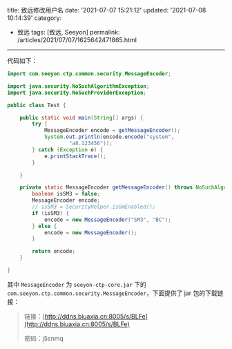 title: 致远修改用户名
date: '2021-07-07 15:21:12'
updated: '2021-07-08 10:14:39'
category:
 - 致远
tags: [致远, Seeyon]
permalink: /articles/2021/07/07/1625642471865.html
---
代码如下：

```java
import com.seeyon.ctp.common.security.MessageEncoder;

import java.security.NoSuchAlgorithmException;
import java.security.NoSuchProviderException;

public class Test {

    public static void main(String[] args) {
        try {
            MessageEncoder encode = getMessageEncoder();
            System.out.println(encode.encode("system",
                    "a8.123456"));
        } catch (Exception e) {
            e.printStackTrace();
        }

    }

    private static MessageEncoder getMessageEncoder() throws NoSuchAlgorithmException, NoSuchProviderException {
        boolean isSM3 = false;
        MessageEncoder encode;
        // isSM3 = SecurityHelper.isGmEnabled();
        if (isSM3) {
            encode = new MessageEncoder("SM3", "BC");
        } else {
            encode = new MessageEncoder();
        }

        return encode;
    }

}
```

其中 `MessageEncoder` 为 `seeyon-ctp-core.jar` 下的 `com.seeyon.ctp.common.security.MessageEncoder`，下面提供了 jar 包的下载链接：

> 链接：[http://ddns.biuaxia.cn:8005/s/BLFe](http://ddns.biuaxia.cn:8005/s/BLFe)
>
> 密码：j5snmq

